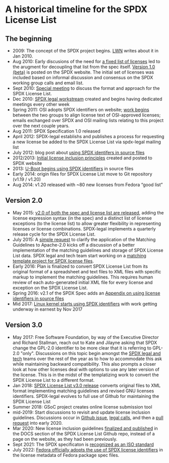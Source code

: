 # A historical timeline for the SPDX License List

## The beginning
* 2009: The concept of the SPDX project begins. [LWN](https://lwn.net/Articles/370308/) writes about it in Jan 2010.
* Aug 2010: Early discusions of the need for [a fixed list of licenses](https://wiki.spdx.org/view/General_Meeting/Minutes/2010-08-26) led to the arugment for decoupling that list from the spec itself. [Version 1.0 (beta)](https://web.archive.org/web/20110128200808/spdx.org/licenses) is posted on the SPDX website. The initial set of licenses was included based on informal discussion and consensus on the SPDX working group calls and email list. 
* Sept 2010: [Special meeting](https://wiki.spdx.org/view/Legal_Team/Minutes/2010-09-24) to discuss the format and approach for the SPDX License List. 
* Dec 2010: [SPDX legal workstream](https://wiki.spdx.org/view/Legal_Team/Minutes/2010-12-15) created and begins having dedicated meetings every other week
* Spring 2011: OSI adopts SPDX identifiers on website; [work begins](https://opensource.org/minutes20110608) between the two groups to align license text of OSI-approved licenses; emails exchanged over SPDX and OSI mailing lists relating to this project over the next couple years.
* Aug 2011: SPDX Specification 1.0 released
* April 2012: SPDX-legal establishs and publishes a process for requesting a new license be added to the SPDX License List via spdx-legal mailing list
* July 2012: blog post about [using SPDX identifers in source files](https://hakre.wordpress.com/2012/07/25/using-the-spdx-license-list-for-tagging-and-linking/)
* 2012/2013: [Initial license inclusion principles](https://wiki.spdx.org/view/Legal_Team/Decisions/Inclusion_Guidelines_(Background)) created and posted to SPDX website
* 2013: [U-Boot begins using SPDX identifiers](https://gitlab.denx.de/u-boot/u-boot/blob/6612ab33956ae09c5ba2fde9c1540b519625ba37/post/post.c) in source files
* Early 2014: origin files for SPDX License List move to Git repository (v1.19 / v1.20)
* Aug 2014: v1.20 released with ~80 new licenses from Fedora “good list”
## Version 2.0
* May 2015: [v2.0 of both the spec and license list are released](https://spdx.dev/milestone-day-spdx-release-version-2-0-release-great-step-forward-greatly-expands-utility-applicability-spec/), adding the license expression syntax (in the spec) and a distinct list of license exceptions (to the license list) to allow greater flexibility in representing licenses or license combinations. SPDX-legal implements a quarterly release cycle for the SPDX License List.
* July 2015: A [simple request](https://lists.spdx.org/g/Spdx-legal/message/1186) to clarify the application of the Matching Guidelines to Apache-2.0 kicks off a discussion of a better implementation of the matching guidelines and storage of SPDX License List data.  SPDX legal and tech team start working on a [matching template project for SPDX license files](https://wiki.spdx.org/view/Legal_Team/Templatizing).
* Early 2016: Plan is finalized to convert SPDX License List from its original format of a spreadsheet and text files to XML files with specific markup to implement the matching guidelines. This requires human review of each auto-generated initial XML file for every license and exception on the SPDX License List. 
* Spring 2016: v2.1 of the SPDX Spec adds an [Appendix on using license identifiers in source files](https://spdx.dev/spdx-specification-21-web-version/#h.twlc0ztnng3b)
* Mid 2017: [Linux kernel starts using SPDX identifiers](https://lwn.net/Articles/739183/) with work getting underway in earnest by Nov 2017
## Version 3.0
* May 2017: Free Software Foundation, by way of the Executive Director and Richard Stallman, reach out to Kate and Jilayne asking that SPDX change the GPL-2.0 identifier to be more clear that it is referring to GPL-2.0 "only". Discussions on this topic begin amongst the [SPDX legal and tech](https://wiki.spdx.org/view/Legal_Team/Minutes/2017-07-06) teams over the rest of the year as to how to accommodate this ask while maintaining backward compatibility. This also prompts a closer look at how other licenses deal with options to use any later version of the license. This is in the midst of the templatizing work to convert the SPDX License List to a different format.
* Jan 2018: [SPDX License List v3.0 release](https://spdx.dev/license-list-3-0-released/) converts original files to XML format implementing matching guidelines and revised GNU licenses identifiers. SPDX-legal evolves to full use of Github for maintaining the SPDX License List
* Summer 2018: GSoC project creates online license submission tool
* mid-2019: Start discussions to revisit and update license inclusion guidelines. Discussions occur in [Github issue](https://github.com/spdx/license-list-XML/issues/925), [legal calls](https://wiki.spdx.org/view/Legal_Team/Minutes/2019-10-17), and then a [pull request](https://github.com/spdx/license-list-XML/pull/985) into early 2020. 
* Mar 2020: New license inclusion guidelines [finalized and published](https://github.com/spdx/license-list-XML/blob/main/DOCS/license-inclusion-principles.md) in the DOCS section of the SPDX License List Github repo, instead of a page on the website, as they had been previously. 
* Sept 2021: The SPDX specificaton is [recognized as an ISO standard](https://www.linuxfoundation.org/press/featured/spdx-becomes-internationally-recognized-standard-for-software-bill-of-materials)
* July 2022: [Fedora officially adopts the use of SPDX license identifiers](https://communityblog.fedoraproject.org/important-changes-to-software-license-information-in-fedora-packages-spdx-and-more/) in the license metadata of Fedora package spec files.



